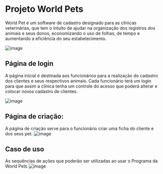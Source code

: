 # Projeto World Pets 
World Pet é um software de cadastro designado para as clinicas veterinárias, que tem o intuito de ajudar na organização dos registros dos animais e seus donos, economizando o uso de folhas, de tempo e aumentando a eficiência do seu estabelecimento.

 ![image](https://user-images.githubusercontent.com/103151921/188516887-c8079370-2ba5-4160-8f22-0945681ec087.png)
## Página de login
A página inicial é destinada aos funcionários para a realização do cadastro dos clientes e seus respectivos animais. Cada funcionário terá um login para que assim a clínica tenha um controle do acesso que poderá alterar e colocar novos cadastro de clientes.

![image](https://i.imgur.com/qm3J1i5.png)
## Página de criação:
A página de criação serve para o funcionário criar uma ficha do cliente e dos seus pet.
![image](https://i.imgur.com/nW3yGoK.png)

## Caso de uso
As sequências de ações que poderão ser utilizadas ao usar o Programa da World Pets 
![image](https://imgur.com/a/SNOxY3n.png)



